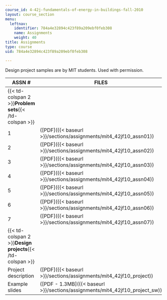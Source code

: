 ```yaml
---
course_id: 4-42j-fundamentals-of-energy-in-buildings-fall-2010
layout: course_section
menu:
  leftnav:
    identifier: 784a4e32894c423f89a209ebf0feb308
    name: Assignments
    weight: 40
title: Assignments
type: course
uid: 784a4e32894c423f89a209ebf0feb308

---
```


Design project samples are by MIT students. Used with permission.

| ASSN # | FILES |
| --- | --- |
| {{< td-colspan 2 >}}**Problem sets**{{< /td-colspan >}} ||
| 1 | ([PDF]({{< baseurl >}}/sections/assignments/mit4_42jf10_assn01)) |
| 2 | ([PDF]({{< baseurl >}}/sections/assignments/mit4_42jf10_assn02)) |
| 3 | ([PDF]({{< baseurl >}}/sections/assignments/mit4_42jf10_assn03)) |
| 4 | ([PDF]({{< baseurl >}}/sections/assignments/mit4_42jf10_assn04)) |
| 5 | ([PDF]({{< baseurl >}}/sections/assignments/mit4_42jf10_assn05)) |
| 6 | ([PDF]({{< baseurl >}}/sections/assignments/mit4_42jf10_assn06)) |
| 7 | ([PDF]({{< baseurl >}}/sections/assignments/mit4_42jf10_assn07)) |
| {{< td-colspan 2 >}}**Design projects**{{< /td-colspan >}} ||
| Project description | ([PDF]({{< baseurl >}}/sections/assignments/mit4_42jf10_project)) |
| Example slides | ([PDF - 1.3MB]({{< baseurl >}}/sections/assignments/mit4_42jf10_project_sw))